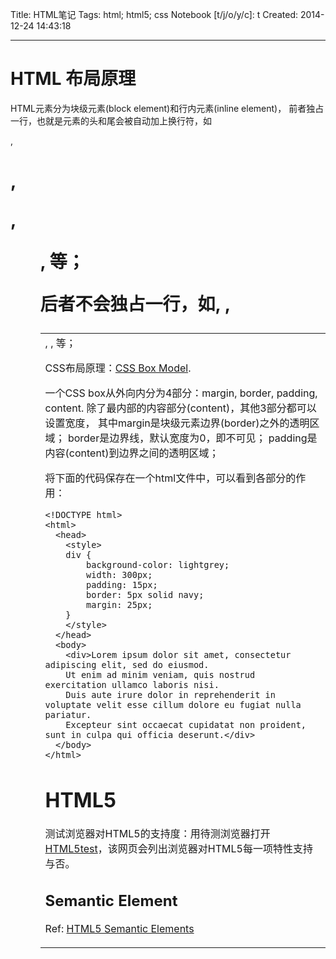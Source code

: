 Title: HTML笔记
Tags: html; html5; css
Notebook [t/j/o/y/c]: t
Created: 2014-12-24 14:43:18

------

# HTML 布局原理

HTML元素分为块级元素(block element)和行内元素(inline element)，
前者独占一行，也就是元素的头和尾会被自动加上换行符，如<div>, <h1>, <p>, <ul>, <table>等；

后者不会独占一行，如<span>, <b>, <td>, <a>, <img>等；

CSS布局原理：[CSS Box Model](http://www.w3schools.com/css/css_boxmodel.asp).

一个CSS box从外向内分为4部分：margin, border, padding, content.
除了最内部的内容部分(content)，其他3部分都可以设置宽度，
其中margin是块级元素边界(border)之外的透明区域；
border是边界线，默认宽度为0，即不可见；
padding是内容(content)到边界之间的透明区域；

将下面的代码保存在一个html文件中，可以看到各部分的作用：

    <!DOCTYPE html>
    <html>
      <head>
        <style>
        div {
            background-color: lightgrey;
            width: 300px;
            padding: 15px;
            border: 5px solid navy;
            margin: 25px;
        }
        </style>
      </head>
      <body>
        <div>Lorem ipsum dolor sit amet, consectetur adipiscing elit, sed do eiusmod.
        Ut enim ad minim veniam, quis nostrud exercitation ullamco laboris nisi.
        Duis aute irure dolor in reprehenderit in voluptate velit esse cillum dolore eu fugiat nulla pariatur.
        Excepteur sint occaecat cupidatat non proident, sunt in culpa qui officia deserunt.</div>
      </body>
    </html>

# HTML5

测试浏览器对HTML5的支持度：用待测浏览器打开[HTML5test](https://html5test.com/)，该网页会列出浏览器对HTML5每一项特性支持与否。

## Semantic Element

Ref: [HTML5 Semantic Elements](http://www.w3schools.com/html/html5_semantic_elements.asp)

